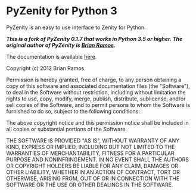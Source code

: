 # PyZenity for Python 3
PyZenity is an easy to use interface to Zenity for Python. 

**_This is a fork of PyZenity 0.1.7 that works in Python 3.5 or higher. The original author of PyZenity is [Brian Ramos](http://brianramos.com/?page_id=38)._**

The documentation is available [here](http://brianramos.com/software/PyZenity/docs/).

Copyright (c) 2012 Brian Ramos

Permission is hereby granted, free of charge, to any person obtaining a copy of this software and associated documentation files (the "Software"), to deal in the Software without restriction, including without limitation the rights to use, copy, modify, merge, publish, distribute, sublicense, and/or sell copies of the Software, and to permit persons to whom the Software is furnished to do so, subject to the following conditions:

The above copyright notice and this permission notice shall be included in all copies or substantial portions of the Software.

THE SOFTWARE IS PROVIDED "AS IS", WITHOUT WARRANTY OF ANY KIND, EXPRESS OR IMPLIED, INCLUDING BUT NOT LIMITED TO THE WARRANTIES OF MERCHANTABILITY, FITNESS FOR A PARTICULAR PURPOSE AND NONINFRINGEMENT. IN NO EVENT SHALL THE AUTHORS OR COPYRIGHT HOLDERS BE LIABLE FOR ANY CLAIM, DAMAGES OR OTHER LIABILITY, WHETHER IN AN ACTION OF CONTRACT, TORT OR OTHERWISE, ARISING FROM, OUT OF OR IN CONNECTION WITH THE SOFTWARE OR THE USE OR OTHER DEALINGS IN THE SOFTWARE.
